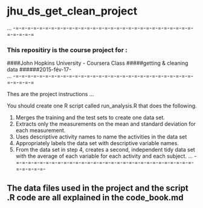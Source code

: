 # jhu_ds_get_clean_project
 ...	-=-=-=-=-=-=-=-=-=-=-=-=-=-=-=-=-=-=-=-=-=-=-=-=-=-=-=-=-=-=-=-=-=-=-=  
 
 ### This repositiry is the course project for :
 ####John Hopkins University - Coursera Class
 #####getting & cleaning data
 ######2015-fév-17-  
 ...	-=-=-=-=-=-=-=-=-=-=-=-=-=-=-=-=-=-=-=-=-=-=-=-=-=-=-=-=-=-=-=-=-=-=-=  
 
 Thes are the project instructions  ...  

   You should create one R script called run_analysis.R that does the following.   

   1. Merges the training and the test sets to create one data set.
   2. Extracts only the measurements on the mean and standard deviation for each measurement. 
   3. Uses descriptive activity names to name the activities in the data set
   4. Appropriately labels the data set with descriptive variable names. 
   5. From the data set in step 4, creates a second, independent tidy data set with the average of each variable for each activity and each subject.
 ...  -=-=-=-=-=-=-=-=-=-=-=-=-=-=-=-=-=-=-=-=-=-=-=-=-=-=-=-=-=-=-=-=-=-=-=-
 
 
## The data files used in the project and the script .R code are all explained in the code_book.md
 
 
